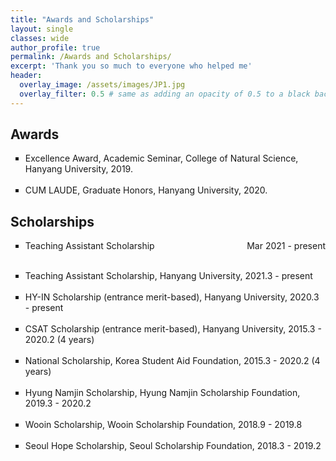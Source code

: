 ```yaml
---
title: "Awards and Scholarships"
layout: single
classes: wide
author_profile: true
permalink: /Awards and Scholarships/
excerpt: 'Thank you so much to everyone who helped me'
header:
  overlay_image: /assets/images/JP1.jpg
  overlay_filter: 0.5 # same as adding an opacity of 0.5 to a black background
---
```


## Awards

<ul type="square">
<li>Excellence Award, Academic Seminar, College of Natural Science, Hanyang University, 2019.</li>
<br>
<li>CUM LAUDE, Graduate Honors, Hanyang University, 2020.</li>
</ul>


## Scholarships

<ul type="square">
<li><p style="text-align:left;">Teaching Assistant Scholarship<span style="float:right;">Mar 2021 - present</span></p></li>
<br>
<li>Teaching Assistant Scholarship, Hanyang University, 2021.3 - present</li>
<br>
<li>HY-IN Scholarship (entrance merit-based), Hanyang University, 2020.3 - present</li>
<br>
<li>CSAT Scholarship (entrance merit-based), Hanyang University, 2015.3 - 2020.2 (4 years)</li>
<br>
<li>National Scholarship, Korea Student Aid Foundation, 2015.3 - 2020.2 (4 years)</li>
<br>
<li>Hyung Namjin Scholarship, Hyung Namjin Scholarship Foundation, 2019.3 - 2020.2</li>
<br>
<li>Wooin Scholarship, Wooin Scholarship Foundation, 2018.9 - 2019.8</li>
<br>
<li>Seoul Hope Scholarship, Seoul Scholarship Foundation, 2018.3 - 2019.2</li>
</ul>